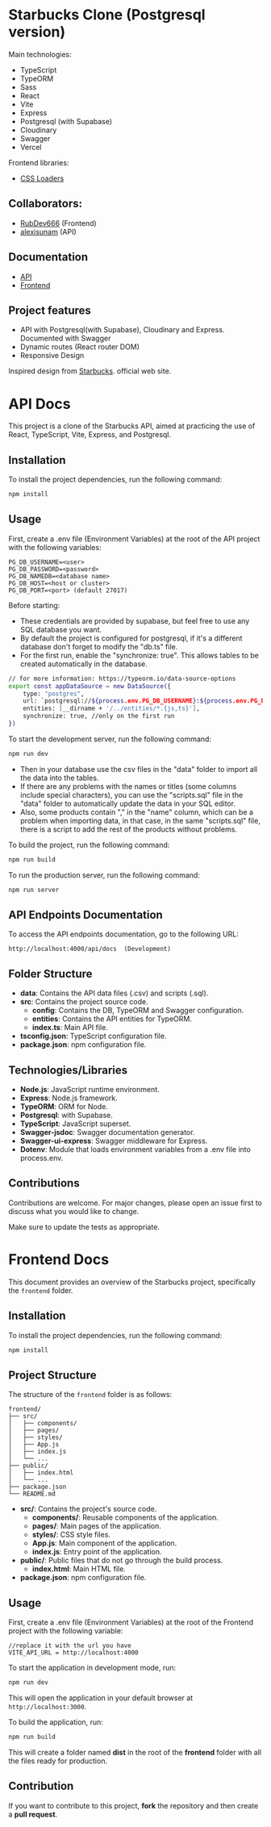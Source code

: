 # Starbucks Clone (Postgresql version)
Main technologies:

- TypeScript
- TypeORM
- Sass
- React
- Vite
- Express
- Postgresql (with Supabase)
- Cloudinary
- Swagger
- Vercel

Frontend libraries:

- [CSS Loaders](https://css-loaders.com/spinner/)

## Collaborators:

- [RubDev666](https://github.com/RubDev666) (Frontend)
- [alexisunam](https://github.com/alexisunam) (API)

## Documentation
- [API](#api-docs)
- [Frontend](#frontend-docs)

## Project features

- API with Postgresql(with Supabase), Cloudinary and Express. Documented with Swagger
- Dynamic routes (React router DOM)
- Responsive Design

Inspired design from [Starbucks](https://www.starbucks.com). official web site.

# API Docs

This project is a clone of the Starbucks API, aimed at practicing the use of React, TypeScript, Vite, Express, and Postgresql.

## Installation

To install the project dependencies, run the following command:

```bash
npm install
```

## Usage

First, create a .env file (Environment Variables) at the root of the API project with the following variables:

```
PG_DB_USERNAME=<user>
PG_DB_PASSWORD=<password>
PG_DB_NAMEDB=<database name>
PG_DB_HOST=<host or cluster>
PG_DB_PORT=<port> (default 27017)
```

Before starting: 
- These credentials are provided by supabase, but feel free to use any SQL database you want.
- By default the project is configured for postgresql, if it's a different database don't forget to modify the "db.ts" file.
- For the first run, enable the "synchronize: true". This allows tables to be created automatically in the database.
```bash
// for more information: https://typeorm.io/data-source-options
export const appDataSource = new DataSource({
    type: "postgres", 
    url: `postgresql://${process.env.PG_DB_USERNAME}:${process.env.PG_DB_PASSWORD}@${process.env.PG_DB_HOST}:${process.env.PG_DB_PORT}/${process.env.PG_DB_NAMEDB}`,
    entities: [__dirname + '/../entities/*.{js,ts}'],
    synchronize: true, //only on the first run
})
```

To start the development server, run the following command:

```bash
npm run dev
```

- Then in your database use the csv files in the "data" folder to import all the data into the tables.
- If there are any problems with the names or titles (some columns include special characters), you can use the "scripts.sql" file in the "data" folder to automatically update the data in your SQL editor.
- Also, some products contain "," in the "name" column, which can be a problem when importing data, in that case, in the same "scripts.sql" file, there is a script to add the rest of the products without problems.

To build the project, run the following command:

```bash
npm run build
```

To run the production server, run the following command:

```bash
npm run server
```

## API Endpoints Documentation

To access the API endpoints documentation, go to the following URL:

```
http://localhost:4000/api/docs  (Development)
```

## Folder Structure

- **data**: Contains the API data files (.csv) and scripts (.sql).
- **src**: Contains the project source code.
  - **config**: Contains the DB, TypeORM and Swagger configuration.
  - **entities**: Contains the API entities for TypeORM.
  - **index.ts**: Main API file.
- **tsconfig.json**: TypeScript configuration file.
- **package.json**: npm configuration file.

## Technologies/Libraries

- **Node.js**: JavaScript runtime environment.
- **Express**: Node.js framework.
- **TypeORM**: ORM for Node.
- **Postgresql**: with Supabase.
- **TypeScript**: JavaScript superset.
- **Swagger-jsdoc**: Swagger documentation generator.
- **Swagger-ui-express**: Swagger middleware for Express.
- **Dotenv**: Module that loads environment variables from a .env file into process.env.

## Contributions

Contributions are welcome. For major changes, please open an issue first to discuss what you would like to change.

Make sure to update the tests as appropriate.

# Frontend Docs

This document provides an overview of the Starbucks project, specifically the `frontend` folder.

## Installation

To install the project dependencies, run the following command:

```bash
npm install
```

## Project Structure

The structure of the `frontend` folder is as follows:

```
frontend/
├── src/
│   ├── components/
│   ├── pages/
│   ├── styles/
│   ├── App.js
│   ├── index.js
│   └── ...
├── public/
│   ├── index.html
│   └── ...
├── package.json
└── README.md
```

- **src/**: Contains the project's source code.
    - **components/**: Reusable components of the application.
    - **pages/**: Main pages of the application.
    - **styles/**: CSS style files.
    - **App.js**: Main component of the application.
    - **index.js**: Entry point of the application.
- **public/**: Public files that do not go through the build process.
    - **index.html**: Main HTML file.
- **package.json**: npm configuration file.

## Usage

First, create a .env file (Environment Variables) at the root of the Frontend project with the following variable:

```
//replace it with the url you have
VITE_API_URL = http://localhost:4000 
```

To start the application in development mode, run:

```bash
npm run dev
```

This will open the application in your default browser at `http://localhost:3000`.

To build the application, run:

```bash
npm run build
```

This will create a folder named **dist** in the root of the **frontend** folder with all the files ready for production.

## Contribution

If you want to contribute to this project, **fork** the repository and then create a **pull request**.
